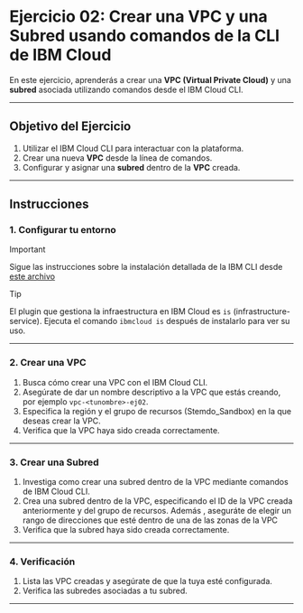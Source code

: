# Ejercicio 02: Crear una VPC y una Subred usando comandos de la CLI de IBM Cloud

En este ejercicio, aprenderás a crear una **VPC (Virtual Private Cloud)** y una **subred** asociada utilizando comandos desde el IBM Cloud CLI.

---

## Objetivo del Ejercicio
1. Utilizar el IBM Cloud CLI para interactuar con la plataforma.
2. Crear una nueva **VPC** desde la línea de comandos.
3. Configurar y asignar una **subred** dentro de la **VPC** creada.

---

## Instrucciones

### **1. Configurar tu entorno**

> [!IMPORTANT] 
Sigue las instrucciones sobre la instalación detallada de la IBM CLI desde [este archivo](../auxiliar/IBM_CLI.md)

> [!TIP]
El plugin que gestiona la infraestructura en IBM Cloud es `is` (infrastructure-service).
Ejecuta el comando `ibmcloud is` después de instalarlo para ver su uso.

---

### **2. Crear una VPC**
1. Busca cómo crear una VPC con el IBM Cloud CLI.
2. Asegúrate de dar un nombre descriptivo a la VPC que estás creando, por ejemplo `vpc-<tunombre>-ej02`.
3. Especifica la región y el grupo de recursos (Stemdo_Sandbox) en la que deseas crear la VPC.
4. Verifica que la VPC haya sido creada correctamente.

---

### **3. Crear una Subred**
1. Investiga como crear una subred dentro de la VPC mediante comandos de IBM Cloud CLI.
2. Crea una subred dentro de la VPC, especificando el ID de la VPC creada anteriormente y del grupo de recursos. 
 Además , aseguráte de elegir un rango de direcciones que esté dentro de una de las zonas de la VPC
3. Verifica que la subred haya sido creada correctamente.

---

### **4. Verificación**
1. Lista las VPC creadas y asegúrate de que la tuya esté configurada.
2. Verifica las subredes asociadas a tu subred.

---

